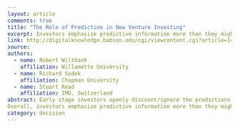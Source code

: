 ```yaml
---
layout: article
comments: true
title: "The Role of Prediction in New Venture Investing"
excerpt: Investors emphasize predictive information more than they might suppose, especially early in the selection process, but once a venture has moved through the funding process to due diligence and investment, non-predictive information is the key factor.
link: http://digitalknowledge.babson.edu/cgi/viewcontent.cgi?article=1490&context=fer
source: 
authors:
  - name: Robert Wiltbank
    affiliation: Willamette University
  - name: Richard Sudek
    affiliation: Chapman University
  - name: Stuart Read
    affiliation: IMD, Switzerland
abstract: Early stage investors openly discount/ignore the predictions that entrepreneurs show in their business plans as they pitch to investors. At the same time, many predictions about the venture continue to anchor investor evaluations. However, investors’ use of predictive and non-predictive information varies based on their own approach to dealing with uncertainty, their own entrepreneurial experience, and the steps in the evaluation process (i.e. screening, due diligence, and funding). Evaluating data from more than 2,700 individual investor evaluations of 150 new ventures, we find that investors with more entrepreneurial experience are more effectual in how they approach the development of new ventures. We also find that investors grade their area of emphasis more stringently, i.e. those who weight predictive information grade it “tougher.”
Overall, investors emphasize predictive information more than they might suppose, especially early in the selection process, but once a venture has moved through the funding process to due diligence and investment, non-predictive information is the key factor. 
category: decision
---
```

